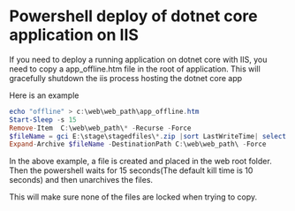 # Powershell deploy of dotnet core application on IIS

If you need to deploy a running application on dotnet core with IIS, you need to copy a app_offline.htm file in the root of application.
This will gracefully shutdown the iis process hosting the dotnet core app

Here is an example

```powershell
echo "offline" > c:\web\web_path\app_offline.htm
Start-Sleep -s 15
Remove-Item  C:\web\web_path\* -Recurse -Force
$fileName = gci E:\stage\stagedfiles\*.zip |sort LastWriteTime| select -last 1
Expand-Archive $fileName -DestinationPath C:\web\web_path\ -Force
```

In the above example, a file is created and placed in the web root folder. Then the powershell waits for 15 seconds(The default kill time is 10 seconds) and then
unarchives the files.

This will make sure none of the files are locked when trying to copy.
